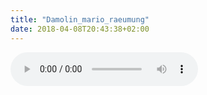 ```yaml
---
title: "Damolin_mario_raeumung"
date: 2018-04-08T20:43:38+02:00
---
```


<audio controls>
	<source src="/audio/damolin_mario_raeumung.mp3">
	Your browser does not support the audio element
</audio>